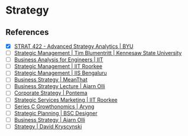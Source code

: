 # Strategy



## References

- [x] [STRAT 422 - Advanced Strategy Analytics | BYU](https://www.youtube.com/playlist?list=PLdf8Bi-w1UYP08AkjEgcgIkqW4fFMUNha)
- [ ] [Strategic Management | Tim Blumentritt | Kennesaw State University](https://www.youtube.com/@timblumentritt8348)
- [ ] [Business Analysis for Engineers | IIT](https://www.youtube.com/playlist?list=PLPjSqITyvDeUta7KT3M5Hdlq5AT-qUial)
- [ ] [Strategic Management | IIT Roorkee](https://www.youtube.com/playlist?list=PLLy_2iUCG87A3bWaN-wjZemnITKmRejeD)
- [ ] [Strategic Management | IIS Bengaluru](https://www.youtube.com/playlist?list=PLgMDNELGJ1CZGHvxBcvmDQzsNhPHZGSsN)
- [ ] [Business Strategy | MeanThat](https://www.youtube.com/playlist?list=PLZDZwPWTxRmHHEfJW_6orzDXS1pPeUkP9)
- [ ] [Business Strategy Lecture | Ajarn Olli](https://www.youtube.com/playlist?list=PL_lhmmHwPmVJsEj7mZSyVZxyO4-5HSvng)
- [ ] [Corporate Strategy | Pontema](https://www.youtube.com/playlist?list=PLdGBXuvRaWjzNf185pSj52ESk0mCE9zg8)
- [ ] [Strategic Services Marketing | IIT Roorkee](https://www.youtube.com/playlist?list=PLLy_2iUCG87B27OImfC4kADL5h3K-Ksyi)
- [ ] [Series C Growthonomics | Aryng](https://www.youtube.com/playlist?list=PL4aSr43VyCrXZOpJEXOVwVxL24993th-O)
- [ ] [Strategic Planning | BSC Designer](https://www.youtube.com/playlist?list=PLjj4vpG_eIyxEHrdxMy22m8LcqTB8-jgm)
- [ ] [Business Strategy | Ajarn Olli](https://www.youtube.com/playlist?list=PL_lhmmHwPmVJsEj7mZSyVZxyO4-5HSvng)
- [ ] [Strategy | David Kryscynski](https://www.youtube.com/@dkstratprof/videos)